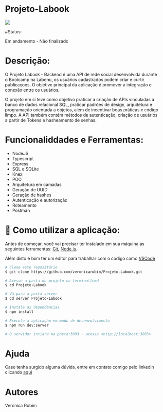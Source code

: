 # Projeto-Labook

<img src="https://pbs.twimg.com/media/Fp-oVZZWYAIIdlo?format=jpg&name=4096x4096"/>

#Status:

Em andamento - Não finalizado

# Descrição:

O Projeto Labook - Backend é uma API de rede social desenvolvida durante o Bootcamp na Labenu, os usuários cadastrados podem criar e curtir publicaçoes. O objetivo principal da aplicação é promover a integração e conexão entre os usuários.

O projeto em si teve como objetivo praticar a criação de APIs vinculadas a banco de dados relacional SQL, praticar padrões de design, arquitetura e programação orientada a objetos, além de incentivar boas práticas e código limpo. A API também contém métodos de autenticação, criação de usuários a partir de Tokens e hasheamento de senhas.

# Funcionaliddades e Ferramentas:

* NodeJS
* Typescript
* Express
* SQL e SQLite
* Knex
* POO
* Arquitetura em camadas
* Geração de UUID
* Geração de hashes
* Autenticação e autorização
* Roteamento
* Postman

# 🎲 Como utilizar a aplicação:

Antes de começar, você vai precisar ter instalado em sua máquina as seguintes ferramentas:
[Git](https://git-scm.com), [Node.js](https://nodejs.org/en/). 

Além disto é bom ter um editor para trabalhar com o código como [VSCode](https://code.visualstudio.com/)

```bash
# Clone este repositório
$ git clone https://github.com/veronicarubim/Projeto-Labook.git

# Acesse a pasta do projeto no terminal/cmd
$ cd Projeto-Labook

# Vá para a pasta server
$ cd server Projeto-Labook

# Instale as dependências
$ npm install

# Execute a aplicação em modo de desenvolvimento
$ npm run dev:server

# O servidor inciará na porta:3003 - acesse <http://localhost:3003>
```

# Ajuda

Caso tenha surgido alguma dúvida, entre em contato comigo pelo linkedin clicando <a href="https://www.linkedin.com/in/veronica-rubim-0b0b87169/">aqui</a>

# Autores

Veronica Rubim
